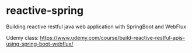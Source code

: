 # reactive-spring
Building reactive restful java web application with SpringBoot and WebFlux

Udemy class: https://www.udemy.com/course/build-reactive-restful-apis-using-spring-boot-webflux/
